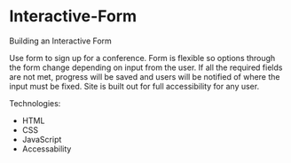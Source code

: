 # Interactive-Form
Building an Interactive Form

Use form to sign up for a conference. Form is flexible so options through the form change depending on input from the user. If all the required fields are not met, progress will be saved and users will be notified of where the input must be fixed. Site is built out for full accessibility for any user. 

Technologies:
- HTML
- CSS
- JavaScript
- Accessability


